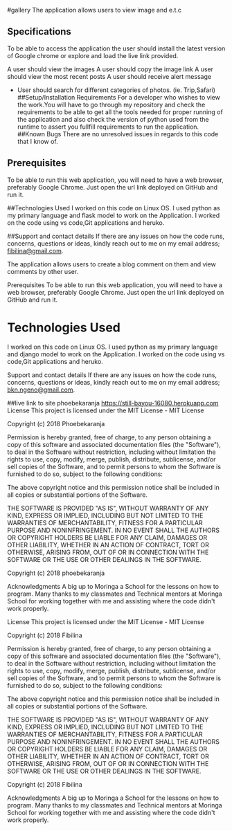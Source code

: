 #gallery
The application allows users to view image and e.t.c

## Specifications
To be able to access the application the user should install the latest version of Google chrome or explore and load the live link provided.

A user should view the images
A user should copy the image link
A user should view the most recent posts
A user should receive alert message
+ User should search for different categories of photos. (ie. Trip,Safari)
##Setup/Installation Requirements
For a developer who wishes to view the work.You will have to go through my repository and check the requirements to be able to get all the tools needed for proper running of the application and also check the version of python used from the runtime to assert you fullfill requirements to run the application.
##Known Bugs
There are no unresolved issues in regards to this code that I know of.

## Prerequisites
To be able to run this web application, you will need to have a web browser, preferably Google Chrome. Just open the url link deployed on GitHub and run it.

##Technologies Used
I worked on this code on Linux OS. I used python as my primary language and flask model to work on the Application. I worked on the code using vs code,Git applications and heruko.

##Support and contact details
If there are any issues on how the code runs, concerns, questions or ideas, kindly reach out to me on my email address; fibilina@gmail.com.


The application allows users to create a blog comment on them and view comments by other user.


Prerequisites
To be able to run this web application, you will need to have a web browser, preferably Google Chrome. Just open the url link deployed on GitHub and run it.

# Technologies Used
   I worked on this code on Linux OS. I used python as my primary language and django model to work on the Application. I worked on  the code using vs code,Git applications and heruko.


Support and contact details
If there are any issues on how the code runs, concerns, questions or ideas, kindly reach out to me on my email address; bkn.ngeno@gmail.com.

##live link to site
phoebekaranja
https://still-bayou-16080.herokuapp.com
License
This project is licensed under the MIT License - MIT License

Copyright (c) 2018 Phoebekaranja

Permission is hereby granted, free of charge, to any person obtaining a copy of this software and associated documentation files (the "Software"), to deal in the Software without restriction, including without limitation the rights to use, copy, modify, merge, publish, distribute, sublicense, and/or sell copies of the Software, and to permit persons to whom the Software is furnished to do so, subject to the following conditions:

The above copyright notice and this permission notice shall be included in all copies or substantial portions of the Software.

THE SOFTWARE IS PROVIDED "AS IS", WITHOUT WARRANTY OF ANY KIND, EXPRESS OR IMPLIED, INCLUDING BUT NOT LIMITED TO THE WARRANTIES OF MERCHANTABILITY, FITNESS FOR A PARTICULAR PURPOSE AND NONINFRINGEMENT. IN NO EVENT SHALL THE AUTHORS OR COPYRIGHT HOLDERS BE LIABLE FOR ANY CLAIM, DAMAGES OR OTHER LIABILITY, WHETHER IN AN ACTION OF CONTRACT, TORT OR OTHERWISE, ARISING FROM, OUT OF OR IN CONNECTION WITH THE SOFTWARE OR THE USE OR OTHER DEALINGS IN THE SOFTWARE.

Copyright (c) 2018 phoebekaranja

Acknowledgments
A big up to Moringa a School for the lessons on how to program.
Many thanks to my classmates and Technical mentors at Moringa School for working together with me and assisting where the code didn't work properly.

License
This project is licensed under the MIT License - MIT License

Copyright (c) 2018 Fibilina

Permission is hereby granted, free of charge, to any person obtaining a copy of this software and associated documentation files (the "Software"), to deal in the Software without restriction, including without limitation the rights to use, copy, modify, merge, publish, distribute, sublicense, and/or sell copies of the Software, and to permit persons to whom the Software is furnished to do so, subject to the following conditions:

The above copyright notice and this permission notice shall be included in all copies or substantial portions of the Software.

THE SOFTWARE IS PROVIDED "AS IS", WITHOUT WARRANTY OF ANY KIND, EXPRESS OR IMPLIED, INCLUDING BUT NOT LIMITED TO THE WARRANTIES OF MERCHANTABILITY, FITNESS FOR A PARTICULAR PURPOSE AND NONINFRINGEMENT. IN NO EVENT SHALL THE AUTHORS OR COPYRIGHT HOLDERS BE LIABLE FOR ANY CLAIM, DAMAGES OR OTHER LIABILITY, WHETHER IN AN ACTION OF CONTRACT, TORT OR OTHERWISE, ARISING FROM, OUT OF OR IN CONNECTION WITH THE SOFTWARE OR THE USE OR OTHER DEALINGS IN THE SOFTWARE.

Copyright (c) 2018 Fibilina

Acknowledgments
A big up to Moringa a School for the lessons on how to program.
Many thanks to my classmates and Technical mentors at Moringa School for working together with me and assisting where the code didn't work properly.
